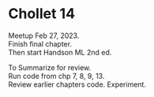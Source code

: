 # Chollet 14  

Meetup Feb 27, 2023.  
Finish final chapter.  
Then start Handson ML 2nd ed.  

To Summarize for review.  
Run code from chp 7, 8, 9, 13.  
Review earlier chapters code. Experiment.  



